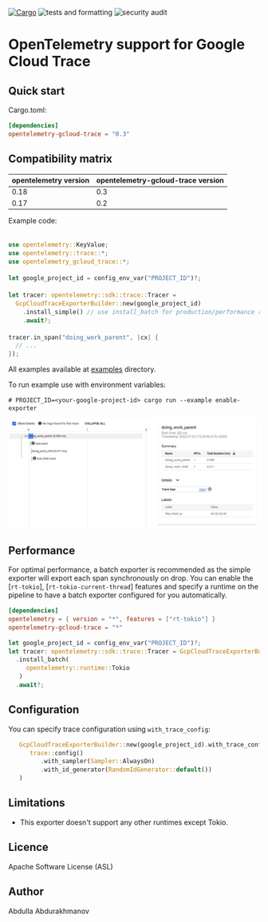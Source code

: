 [![Cargo](https://img.shields.io/crates/v/opentelemetry-gcloud-trace.svg)](https://crates.io/crates/opentelemetry-gcloud-trace)
![tests and formatting](https://github.com/abdolence/opentelemetry-gcloud-trace-rs/workflows/tests%20&amp;%20formatting/badge.svg)
![security audit](https://github.com/abdolence/opentelemetry-gcloud-trace-rs/workflows/security%20audit/badge.svg)

# OpenTelemetry support for Google Cloud Trace

## Quick start

Cargo.toml:
```toml
[dependencies]
opentelemetry-gcloud-trace = "0.3"
```

## Compatibility matrix

| opentelemetry version | opentelemetry-gcloud-trace version |
|-----------------------|------------------------------------|
| 0.18                  | 0.3                                |
| 0.17                  | 0.2                                |


Example code:
```rust

use opentelemetry::KeyValue;
use opentelemetry::trace::*;
use opentelemetry_gcloud_trace::*;

let google_project_id = config_env_var("PROJECT_ID")?;

let tracer: opentelemetry::sdk::trace::Tracer = 
  GcpCloudTraceExporterBuilder::new(google_project_id)
    .install_simple() // use install_batch for production/performance reasons
    .await?;

tracer.in_span("doing_work_parent", |cx| {
  // ...
});

```

All examples available at [examples](examples) directory.

To run example use with environment variables:
```
# PROJECT_ID=<your-google-project-id> cargo run --example enable-exporter
```

![Google Cloud Console Example](docs/img/gcloud-example.png)

## Performance
For optimal performance, a batch exporter is recommended as the simple exporter will export
each span synchronously on drop. You can enable the [`rt-tokio`], [`rt-tokio-current-thread`]
features and specify a runtime on the pipeline to have a batch exporter
configured for you automatically.

```toml
[dependencies]
opentelemetry = { version = "*", features = ["rt-tokio"] }
opentelemetry-gcloud-trace = "*"
```

```rust
let google_project_id = config_env_var("PROJECT_ID")?;
let tracer: opentelemetry::sdk::trace::Tracer = GcpCloudTraceExporterBuilder::new(google_project_id)
  .install_batch(
     opentelemetry::runtime::Tokio
   )
  .await?;
```

## Configuration

You can specify trace configuration using `with_trace_config`:

```rust
   GcpCloudTraceExporterBuilder::new(google_project_id).with_trace_config(
      trace::config()
         .with_sampler(Sampler::AlwaysOn)
         .with_id_generator(RandomIdGenerator::default())
   )
```

## Limitations
- This exporter doesn't support any other runtimes except Tokio.

## Licence
Apache Software License (ASL)

## Author
Abdulla Abdurakhmanov
